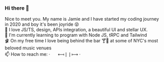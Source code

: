 ### Hi there 👋

Nice to meet you. My name is Jamie and I have started my coding journey in 2020 and boy it's been joyride 😝  
💙 I love JS/TS, design, APIs integration, a beautiful UI and stellar UX.  
🌱 I'm currently learning to program with Node JS, tRPC and Tailwind  
🩰 On my free time I love being behind the bar 🍸🍻  at some of NYC's most beloved music venues     
📫 How to reach me:  · [<img src="https://user-images.githubusercontent.com/68611902/217658474-85ea263e-b827-413b-a7ff-6ddc6fc376a8.svg"  width="17" height="17">][1]    ⟻❘❘⟼   · [<img src="https://user-images.githubusercontent.com/68611902/217658579-0a17826b-fa66-4879-8114-d4df74089c19.svg" width="17" height="17">][2]

[1]: https://discordapp.com/users/836244746362945596
[2]: https://www.linkedin.com/in/jamie-lawrence-hurt-ba3b341ab/


<!--
**ninjameo/ninjameo** is a ✨ _special_ ✨ repository because its `README.md` (this file) appears on your GitHub profile.

Here are some ideas to get you started:

- 🔭 I’m currently working on ...
- 🌱 I’m currently learning ...
- 👯 I’m looking to collaborate on ...
- 🤔 I’m looking for help with ...
- 💬 Ask me about ...
- 📫 How to reach me: ...
- 😄 Pronouns: ...
- ⚡ Fun fact: ...
-->
